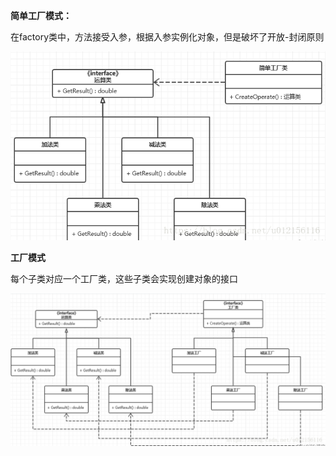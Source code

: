 **简单工厂模式：**

在factory类中，方法接受入参，根据入参实例化对象，但是破坏了开放-封闭原则

![img.png](img/img.png)

**工厂模式**

每个子类对应一个工厂类，这些子类会实现创建对象的接口

![img.png](img/factory.png)